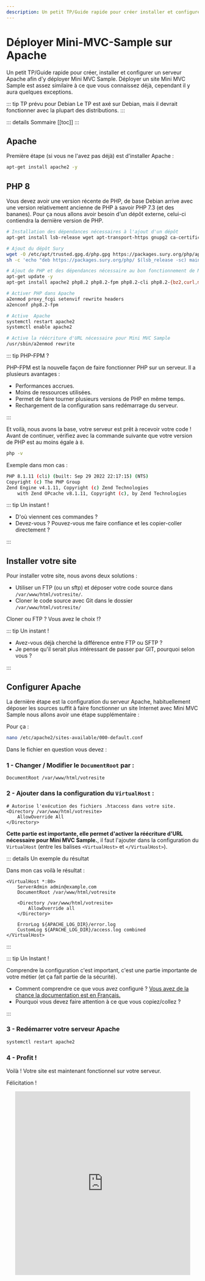 ```yaml
---
description: Un petit TP/Guide rapide pour créer installer et configurer un serveur Apache afin d'y déployer Mini MVC Sample.
---
```


# Déployer Mini-MVC-Sample sur Apache

Un petit TP/Guide rapide pour créer, installer et configurer un serveur Apache afin d'y déployer Mini MVC Sample. Déployer un site Mini MVC Sample est assez similaire à ce que vous connaissez déjà, cependant il y aura quelques exceptions.

::: tip TP prévu pour Debian
Le TP est axé sur Debian, mais il devrait fonctionner avec la plupart des distributions.
:::

::: details Sommaire
[[toc]]
:::

## Apache

Première étape (si vous ne l'avez pas déjà) est d'installer Apache :

```sh
apt-get install apache2 -y
```

## PHP 8

Vous devez avoir une version récente de PHP, de base Debian arrive avec une version relativement ancienne de PHP à savoir PHP 7.3 (et des bananes). Pour ça nous allons avoir besoin d'un dépôt externe, celui-ci contiendra la dernière version de PHP.

```sh
# Installation des dépendances nécessaires à l'ajout d'un dépôt
apt-get install lsb-release wget apt-transport-https gnupg2 ca-certificates -y

# Ajout du dépôt Sury
wget -O /etc/apt/trusted.gpg.d/php.gpg https://packages.sury.org/php/apt.gpg
sh -c 'echo "deb https://packages.sury.org/php/ $(lsb_release -sc) main" > /etc/apt/sources.list.d/php.list'

# Ajout de PHP et des dépendances nécessaire au bon fonctionnement de Mini MVC Sample
apt-get update -y
apt-get install apache2 php8.2 php8.2-fpm php8.2-cli php8.2-{bz2,curl,mbstring,intl,pdo,mysql,gd,zip} unzip zip -y

# Activer PHP dans Apache
a2enmod proxy_fcgi setenvif rewrite headers
a2enconf php8.2-fpm

# Active  Apache
systemctl restart apache2
systemctl enable apache2   

# Active la réécriture d'URL nécessaire pour Mini MVC Sample
/usr/sbin/a2enmod rewrite
```

::: tip PHP-FPM ?

PHP-FPM est la nouvelle façon de faire fonctionner PHP sur un serveur. Il a plusieurs avantages :

- Performances accrues.
- Moins de ressources utilisées.
- Permet de faire tourner plusieurs versions de PHP en même temps.
- Rechargement de la configuration sans redémarrage du serveur.

:::

Et voilà, nous avons la base, votre serveur est prêt à recevoir votre code ! Avant de continuer, vérifiez avec la commande suivante que votre version de PHP est au moins égale à `8`.

```sh
php -v
```

Exemple dans mon cas :

```sh
PHP 8.1.11 (cli) (built: Sep 29 2022 22:17:15) (NTS)
Copyright (c) The PHP Group
Zend Engine v4.1.11, Copyright (c) Zend Technologies
    with Zend OPcache v8.1.11, Copyright (c), by Zend Technologies
```

::: tip Un instant !

- D'où viennent ces commandes ?
- Devez-vous ? Pouvez-vous me faire confiance et les copier-coller directement ?

:::

## Installer votre site

Pour installer votre site, nous avons deux solutions :

- Utiliser un FTP (ou un sftp) et déposer votre code source dans `/var/www/html/votresite/`.
- Cloner le code source avec Git dans le dossier `/var/www/html/votresite/`

Cloner ou FTP ? Vous avez le choix !?

::: tip Un instant !

- Avez-vous déjà cherché la différence entre FTP ou SFTP ?
- Je pense qu'il serait plus intéressant de passer par GIT, pourquoi selon vous ?

:::

## Configurer Apache

La dernière étape est la configuration du serveur Apache, habituellement déposer les sources suffit à faire fonctionner un site Internet avec Mini MVC Sample nous allons avoir une étape supplémentaire :

Pour ça :

```sh
nano /etc/apache2/sites-available/000-default.conf
```

Dans le fichier en question vous devez :

### 1 - **Changer** / **Modifier** le `DocumentRoot` par :

```apacheconf
DocumentRoot /var/www/html/votresite
```

### 2 - Ajouter **dans** la configuration du `VirtualHost` :

```apacheconf
# Autorise l'exécution des fichiers .htaccess dans votre site.
<Directory /var/www/html/votresite>
    AllowOverride All
</Directory>
```

**Cette partie est importante, elle permet d'activer la réécriture d'URL nécessaire pour Mini MVC Sample.**, il faut l'ajouter dans la configuration du `VirtualHost` (entre les balises `<VirtualHost>` et `</VirtualHost>`).

::: details Un exemple du résultat

Dans mon cas voilà le résultat :

```apacheconf
<VirtualHost *:80>
    ServerAdmin admin@example.com
    DocumentRoot /var/www/html/votresite

    <Directory /var/www/html/votresite>
        AllowOverride all
    </Directory>

    ErrorLog ${APACHE_LOG_DIR}/error.log
    CustomLog ${APACHE_LOG_DIR}/access.log combined
</VirtualHost>
```

:::

::: tip Un Instant !

Comprendre la configuration c'est important, c'est une partie importante de votre métier (et ça fait partie de la sécurité).

- Comment comprendre ce que vous avez configuré ? [Vous avez de la chance la documentation est en Français.](https://httpd.apache.org/docs/2.4/configuring.html)
- Pourquoi vous devez faire attention à ce que vous copiez/collez ?

:::

### 3 - Redémarrer votre serveur Apache

```sh
systemctl restart apache2
```

### 4 - Profit !

Voilà ! Votre site est maintenant fonctionnel sur votre serveur.

Félicitation !

<center>
<iframe src="https://giphy.com/embed/NEvPzZ8bd1V4Y" width="459" height="480" frameBorder="0" class="giphy-embed" allowFullScreen></iframe>
</center>
